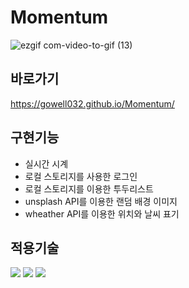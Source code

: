 # Momentum

![ezgif com-video-to-gif (13)](https://user-images.githubusercontent.com/98885221/229361638-3ab5217e-1382-4294-8143-4589ae977b2c.gif)

## 바로가기 
https://gowell032.github.io/Momentum/

## 구현기능
*  실시간 시계
* 로컬 스토리지를 사용한 로그인
* 로컬 스토리지를 이용한 투두리스트
* unsplash API를 이용한 랜덤 배경 이미지
* wheather API를 이용한 위치와 날씨 표기

## 적용기술
<img src="https://img.shields.io/badge/html5-E34F26?style=for-the-badge&logo=html5&logoColor=white"> <img src="https://img.shields.io/badge/css-1572B6?style=for-the-badge&logo=css3&logoColor=white"> <img src="https://img.shields.io/badge/javascript-F7DF1E?style=for-the-badge&logo=javascript&logoColor=black"> 